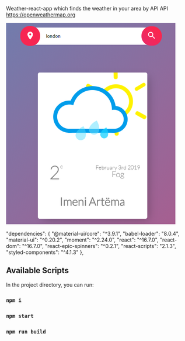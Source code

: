 Weather-react-app which finds the weather in your area by API
API https://openweathermap.org

![Alt text](WeatherApp.png?raw=true 'AppImg')

"dependencies": {
"@material-ui/core": "^3.9.1",
"babel-loader": "8.0.4",
"material-ui": "^0.20.2",
"moment": "^2.24.0",
"react": "^16.7.0",
"react-dom": "^16.7.0",
"react-epic-spinners": "^0.2.1",
"react-scripts": "2.1.3",
"styled-components": "^4.1.3"
},

## Available Scripts

In the project directory, you can run:

### `npm i`

### `npm start`

### `npm run build`
